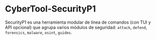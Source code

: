 # CyberTool-SecurityP1
SecurityP1 es una herramienta modular de línea de comandos (con TUI y API opcional) que agrupa varios módulos de seguridad: `attack`, `defend`, `forensics`, `malware`, `osint`, `guides`.
